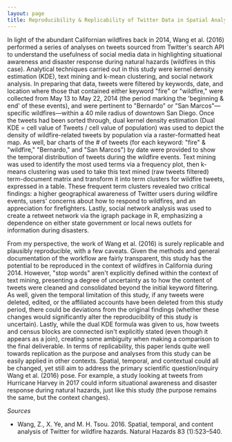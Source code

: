 ```yaml
---
layout: page
title: Reproducibility & Replicability of Twitter Data in Spatial Analyses
---
```


In light of the abundant Californian wildfires back in 2014, Wang et al. (2016) performed a series of analyses on tweets sourced from Twitter's search API to understand the usefulness of social media data in highlighting situational awareness and disaster response during natural hazards (wildfires in this case). Analytical techniques carried out in this study were kernel density estimation (KDE), text mining and k-mean clustering, and social network analysis. In preparing that data, tweets were filtered by keywords, date, and location where those that contained either keyword "fire" or "wildfire," were collected from May 13 to May 22, 2014 (the period marking the 'beginning & end' of these events), and were pertinent to "Bernardo" or "San Marcos"—specific wildfires—within a 40 mile radius of downtown San Diego. Once the tweets had been sorted through, dual kernel density estimation (Dual KDE = cell value of Tweets / cell value of population) was used to depict the density of wildfire-related tweets by population via a raster-formatted heat map. As well, bar charts of the # of tweets (for each keyword: "fire" & "wildfire," "Bernardo," and "San Marcos") by date were provided to show the temporal distribution of tweets during the wildfire events. Text mining was used to identify the most used terms via a frequency plot, then k-means clustering was used to take this text mined (raw tweets filtered) term-document matrix and transform it into term clusters for wildfire tweets, expressed in a table. These frequent term clusters revealed two critical findings: a higher geographical awareness of Twitter users during wildfire events, users' concerns about how to respond to wildfires, and an appreciation for firefighters. Lastly, social network analysis was used to create a retweet network via the igraph package in R, emphasizing a dependence on either state government or local news outlets for information during disasters.

From my perspective, the work of Wang et al. (2016) is surely replicable and plausibly reproducible, with a few caveats. Given the methods and general documentation of the workflow are fairly transparent, this study has the potential to be reproduced in the context of wildfires in California during 2014. However, "stop words" aren't explicitly defined within the context of text mining, presenting a degree of uncertainty as to how the content of tweets were cleaned and consolidated beyond the initial keyword filtering. As well, given the temporal limitation of this study, if any tweets were deleted, edited, or the affiliated accounts have been deleted from this study period, there could be deviations from the original findings (whether these changes would significantly alter the reproducibility of this study is uncertain). Lastly, while the dual KDE formula was given to us, how tweets and census blocks are connected isn't explicitly stated (even though it appears as a join), creating some ambiguity when making a comparison to the final deliverable. In terms of replicability, this paper lends quite well towards replication as the purpose and analyses from this study can be easily applied in other contexts. Spatial, temporal, and contextual could all be changed, yet still aim to address the primary scientific question/inquiry Wang et al. (2016) pose. For example, a study looking at tweets from Hurricane Harvey in 2017 could inform situational awareness and disaster response during natural hazards, just like this study (the purpose remains the same, but the context changes).

*Sources*
- Wang, Z., X. Ye, and M. H. Tsou. 2016. Spatial, temporal, and content analysis of Twitter for wildfire hazards. Natural Hazards 83 (1):523–540.
